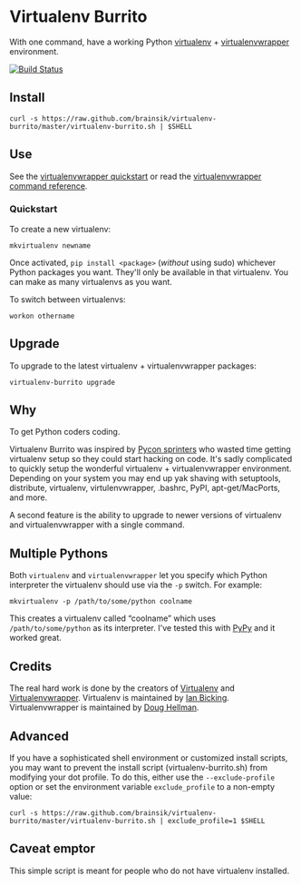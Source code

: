 # Virtualenv Burrito #

With one command, have a working Python [virtualenv](http://pypi.python.org/pypi/virtualenv) +
[virtualenvwrapper](http://pypi.python.org/pypi/virtualenvwrapper)
environment.

[![Build Status](https://secure.travis-ci.org/brainsik/virtualenv-burrito.png?branch=master)](https://travis-ci.org/brainsik/virtualenv-burrito)

## Install ##

    curl -s https://raw.github.com/brainsik/virtualenv-burrito/master/virtualenv-burrito.sh | $SHELL

## Use

See the
[virtualenvwrapper quickstart](http://www.doughellmann.com/docs/virtualenvwrapper/install.html#quick-start)
or read the
[virtualenvwrapper command reference](http://www.doughellmann.com/docs/virtualenvwrapper/command_ref.html).

### Quickstart ###

To create a new virtualenv:

    mkvirtualenv newname

Once activated, `pip install <package>` (_without_ using sudo) whichever Python
packages you want. They'll only be available in that virtualenv. You can make
as many virtualenvs as you want.

To switch between virtualenvs:

    workon othername

## Upgrade ##

To upgrade to the latest virtualenv + virtualenvwrapper packages:

    virtualenv-burrito upgrade

## Why ##

To get Python coders coding.

Virtualenv Burrito was inspired by
[Pycon sprinters](http://us.pycon.org/2011/sprints/) who wasted time getting
virtualenv setup so they could start hacking on code. It's sadly
complicated to quickly setup the wonderful virtualenv + virtualenvwrapper
environment. Depending on your system you may end up yak shaving with
setuptools, distribute, virtualenv, virtulenvwrapper, .bashrc, PyPI,
apt-get/MacPorts, and more.

A second feature is the ability to upgrade to newer versions of virtualenv and
virtualenvwrapper with a single command.

## Multiple Pythons ##

Both `virtualenv` and `virtualenvwrapper` let you specify which Python interpreter
the virtualenv should use via the `-p` switch. For example:

    mkvirtualenv -p /path/to/some/python coolname

This creates a virtualenv called “coolname” which uses `/path/to/some/python`
as its interpreter. I've tested this with [PyPy](http://pypy.org/) and it
worked great.

## Credits ##

The real hard work is done by the creators of
[Virtualenv](http://www.virtualenv.org/) and
[Virtualenvwrapper](http://www.doughellmann.com/projects/virtualenvwrapper/).
Virtualenv is maintained by [Ian Bicking](http://ianbicking.org/).
Virtualenvwrapper is maintained by [Doug Hellman](http://www.doughellmann.com/).

## Advanced ##

If you have a sophisticated shell environment or customized install scripts,
you may want to prevent the install script (virtualenv-burrito.sh) from
modifying your dot profile. To do this, either use the `--exclude-profile`
option or set the environment variable `exclude_profile` to a non-empty value:

    curl -s https://raw.github.com/brainsik/virtualenv-burrito/master/virtualenv-burrito.sh | exclude_profile=1 $SHELL

## Caveat emptor ##

This simple script is meant for people who do not have virtualenv installed.
